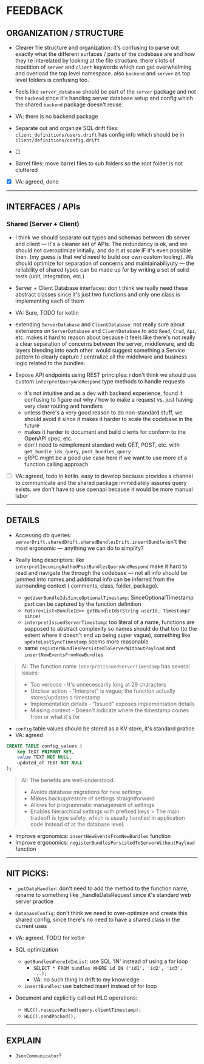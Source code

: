 # FEEDBACK

## ORGANIZATION / STRUCTURE

- Clearer file structure and organization: it's confusing to parse out exactly
  what the different surfaces / parts of the codebase are and how they're
  interelated by looking at the file structure. there's lots of repetition
  of `server` and `client` keywords which can get overwhelming and overload the
  top level namespace. also `backend` and `server` as top level folders is
  confusing too.

- Feels like `server_database` should be part of the `server` package and not
  the `backend` since it's handling server database setup and config which the
  shared `backend` package doesn't reuse.
- VA: there is no backend package

- Separate out and organize SQL drift files:
  `client_definitions/users.drift` has config info which should be
  in `client/definitions/config.drift`
- [ ]

- Barrel files: move barrel files to sub folders so the root folder is not
  cluttered
- [x] VA: agreed, done


----------------------------

## INTERFACES / APIs

### Shared (Server + Client)

- I think we should separate out types and schemas between db server and
  client — it's a cleaner set of APIs. The redundancy is ok, and we should not
  overoptimize initially, and do it at scale IF it's even possible then. (my
  guess is that we'd need to build our own custom tooling). We should optimize
  for separation of concerns and maintainabiliyuty — the reliability of shared
  types can be made up for by writing a set of solid tests (unit, integration,
  etc.)

- Server + Client Database interfaces: don't think we really need these abstract
  classes since it's just two functions and only one class is implementing each
  of them
- VA: Sure, TODO for kotlin

- extending `ServerDatabase` and `ClientDatabase`: not really sure about
  extensions on `ServerDatabase` and `ClientDatabase` to
  add `Read`, `Crud`, `Api`, etc. makes it hard to reason about because it feels
  like there's not really a clear separation of concerns between the server,
  middleware, and db layers blending into each other. would suggest something a
  Service pattern to clearly capture / centralize all the middlware and business
  logic related to the bundles:

- Expose API endpoints using REST principles: i don't think we should use
  custom `interpretQueryAndRespond` type methods to handle requests
    - it's not intuitive and as a dev with backend experience, found it
      confusing to figure out why / how to make a request vs. just having very
      clear routing and handlers
    - unless there's a very good reason to do non-standard stuff, we should
      avoid it since it makes it harder to scale the codebase in the future
    - makes it harder to document and build clients for conform to the OpenAPI
      spec, etc.
    - don't need to reimplement standard web GET, POST, etc.
      with `get_bundle_ids_query`, `post_bundles_query`
    - gRPC might be a good use case here if we want to use more of a function
      calling approach
- [ ] VA: agreed, todo in kotlin. easy to develop because provides a channel
        to communicate and the shared package immediately assures query exists.
        we don't have to use openapi because it would be more manual labor

----------------------------

## DETAILS

- Accessing db
  queries: `serverDrift.sharedDrift.sharedBundlesDrift.insertBundle` isn't the
  most ergonomic — anything we can do to simplify?

- Really long descriptors:
  like `interpretIncomingAuthedPostBundlesQueryAndRespond` make it hard to read
  and navigate the through the codebase — not all info should be jammed into
  names and additional info can be inferred from the surrounding context (
  comments, class, folder, package).
    - `getUserBundleIdsSinceOptionalTimestamp`: SinceOptionalTimestamp part can
      be captured by the function definition
    - `Future<List<BundleId>> getBundleIds(String userId, Timestamp? since)`
    - `interpretIssuedServerTimestamp`: too literal of a name, functions are
      supposed to abstract complexity so names should do that too (to the extent
      where it doesn't end up being super vague), something
      like `updateLastSyncTimestamp` seems more reasonable
    - same `registerBundlesPersistedToServerWithoutPayload`
      and `insertNewEventsFromNewBundles`

> AI: The function name `interpretIssuedServerTimestamp` has several issues:
> - Too verbose - It's unnecessarily long at 29 characters
> - Unclear action - "Interpret" is vague; the function actually stores/updates
    a timestamp
> - Implementation details - "Issued" exposes implementation details
> - Missing context - Doesn't indicate where the timestamp comes from or what
    it's for

- `config` table values should be stored as a KV store, it's standard pratice
- VA: agreed

```sql
CREATE TABLE config_values (
    key TEXT PRIMARY KEY,
    value TEXT NOT NULL,
    updated_at TEXT NOT NULL
);
```

> AI: The benefits are well-understood:
> - Avoids database migrations for new settings
> - Makes backup/restore of settings straightforward
> - Allows for programmatic management of settings
> - Enables hierarchical settings with prefixed keys
    > The main tradeoff is type safety, which is usually handled in application
    code instead of at the database level.

- Improve ergonomics: `insertNewEventsFromNewBundles` function
- Improve ergonomics: `registerBundlesPersistedToServerWithoutPayload` function

----------------------------

## NIT PICKS:

- `_putDataHandler`: don't need to add the method to the function name, rename
  to something like _handleDataRequest since it's standard web server practice

- `DatabaseConfig`: don't think we need to over-optimize and create this shared
  config, since there's no need to have a shared class in the current uses
- VA: agreed. TODO for kotlin

- SQL optimization
    - `getBundlesWhereIdInList`: use SQL 'IN' instead of using a for loop
        - `SELECT * FROM bundles WHERE id IN ('id1', 'id2', 'id3', ...);`
        - VA: no such thing in drift to my knowledge
    - `insertBundles`: use batched insert instead of for loop

- Document and explicitly call out HLC operations:
    - `HLC().receivePacked(query.clientTimestamp);`
    - `HLC().sendPacked(),`

----------------------------

## EXPLAIN

- `JsonCommunicator`?
